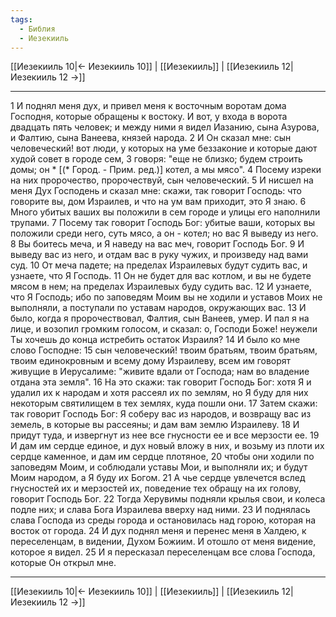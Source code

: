 ```yaml
---
tags:
  - Библия
  - Иезекииль
---
```

[[Иезекииль 10|← Иезекииль 10]] | [[Иезекииль]] | [[Иезекииль 12|Иезекииль 12 →]]

---
1 И поднял меня дух, и привел меня к восточным воротам дома Господня, которые обращены к востоку. И вот, у входа в ворота двадцать пять человек; и между ними я видел Иазанию, сына Азурова, и Фалтию, сына Ванеева, князей народа.
2 И Он сказал мне: сын человеческий! вот люди, у которых на уме беззаконие и которые дают худой совет в городе сем,
3 говоря: "еще не близко; будем строить домы; он * [(* Город. - Прим. ред.)] котел, а мы мясо".
4 Посему изреки на них пророчество, пророчествуй, сын человеческий.
5 И нисшел на меня Дух Господень и сказал мне: скажи, так говорит Господь: что говорите вы, дом Израилев, и что на ум вам приходит, это Я знаю.
6 Много убитых ваших вы положили в сем городе и улицы его наполнили трупами.
7 Посему так говорит Господь Бог: убитые ваши, которых вы положили среди него, суть мясо, а он - котел; но вас Я выведу из него.
8 Вы боитесь меча, и Я наведу на вас меч, говорит Господь Бог.
9 И выведу вас из него, и отдам вас в руку чужих, и произведу над вами суд.
10 От меча падете; на пределах Израилевых будут судить вас, и узнаете, что Я Господь.
11 Он не будет для вас котлом, и вы не будете мясом в нем; на пределах Израилевых буду судить вас.
12 И узнаете, что Я Господь; ибо по заповедям Моим вы не ходили и уставов Моих не выполняли, а поступали по уставам народов, окружающих вас.
13 И было, когда я пророчествовал, Фалтия, сын Ванеев, умер. И пал я на лице, и возопил громким голосом, и сказал: о, Господи Боже! неужели Ты хочешь до конца истребить остаток Израиля?
14 И было ко мне слово Господне:
15 сын человеческий! твоим братьям, твоим братьям, твоим единокровным и всему дому Израилеву, всем им говорят живущие в Иерусалиме: "живите вдали от Господа; нам во владение отдана эта земля".
16 На это скажи: так говорит Господь Бог: хотя Я и удалил их к народам и хотя рассеял их по землям, но Я буду для них некоторым святилищем в тех землях, куда пошли они.
17 Затем скажи: так говорит Господь Бог: Я соберу вас из народов, и возвращу вас из земель, в которые вы рассеяны; и дам вам землю Израилеву.
18 И придут туда, и извергнут из нее все гнусности ее и все мерзости ее.
19 И дам им сердце единое, и дух новый вложу в них, и возьму из плоти их сердце каменное, и дам им сердце плотяное,
20 чтобы они ходили по заповедям Моим, и соблюдали уставы Мои, и выполняли их; и будут Моим народом, а Я буду их Богом.
21 А чье сердце увлечется вслед гнусностей их и мерзостей их, поведение тех обращу на их голову, говорит Господь Бог.
22 Тогда Херувимы подняли крылья свои, и колеса подле них; и слава Бога Израилева вверху над ними.
23 И поднялась слава Господа из среды города и остановилась над горою, которая на восток от города.
24 И дух поднял меня и перенес меня в Халдею, к переселенцам, в видении, Духом Божиим. И отошло от меня видение, которое я видел.
25 И я пересказал переселенцам все слова Господа, которые Он открыл мне.

---
[[Иезекииль 10|← Иезекииль 10]] | [[Иезекииль]] | [[Иезекииль 12|Иезекииль 12 →]]